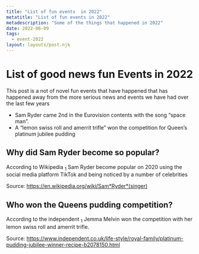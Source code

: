 ```yaml
---
title: "List of fun events  in 2022"
metatitle: "List of fun events in 2022"
metadescription: "Some of the things that happened in 2022"
date: 2022-06-09
tags:
  - event-2022
layout: layouts/post.njk
---
```


# List of good news fun Events in 2022

This post is a not of novel fun events that have happened that has happened away from the more serious news and events we have had over the last few years

<ul>
<li>
Sam Ryder 
came 2nd in the Eurovision contents  with the song “space man”.</li>
<li>A “lemon swiss roll and amerrit trifle” won the competition for Queen’s platinum jubilee pudding</li>
</ul>

<h2>Why did Sam Ryder become so popular? </h2>
According to Wikipedia <sub>1</sub>  
Sam Ryder become popular on 2020 using the social media platform TikTok and being noticed by a number of celebrities

Source:
<a href="https://en.wikipedia.org/wiki/Sam_Ryder_(singer)">https://en.wikipedia.org/wiki/Sam*Ryder*(singer)</a>

<h2>Who won the Queens pudding competition?</h2>
According to the independent <sub>1</sub> Jemma Melvin won the competition with her lemon swiss roll and amerrit trifle.

Source:
https://www.independent.co.uk/life-style/royal-family/platinum-pudding-jubilee-winner-recipe-b2078150.html

